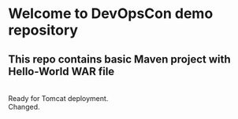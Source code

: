 # Welcome to DevOpsCon demo repository
## This repo contains basic Maven project with Hello-World WAR file 
<BR> Ready for Tomcat deployment. 
<BR> Changed.

